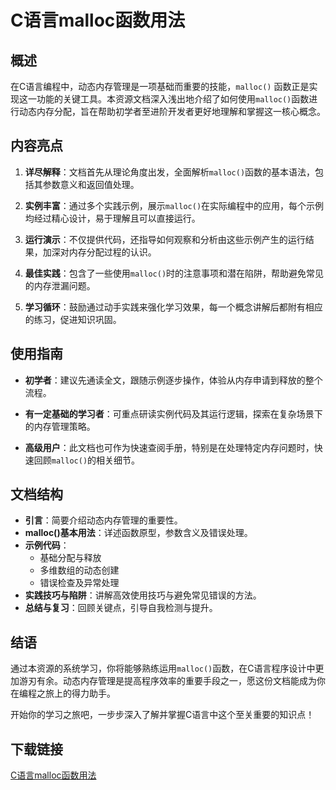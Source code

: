 # C语言malloc函数用法

## 概述

在C语言编程中，动态内存管理是一项基础而重要的技能，`malloc()` 函数正是实现这一功能的关键工具。本资源文档深入浅出地介绍了如何使用`malloc()`函数进行动态内存分配，旨在帮助初学者至进阶开发者更好地理解和掌握这一核心概念。

## 内容亮点

1. **详尽解释**：文档首先从理论角度出发，全面解析`malloc()`函数的基本语法，包括其参数意义和返回值处理。
   
2. **实例丰富**：通过多个实践示例，展示`malloc()`在实际编程中的应用，每个示例均经过精心设计，易于理解且可以直接运行。

3. **运行演示**：不仅提供代码，还指导如何观察和分析由这些示例产生的运行结果，加深对内存分配过程的认识。

4. **最佳实践**：包含了一些使用`malloc()`时的注意事项和潜在陷阱，帮助避免常见的内存泄漏问题。

5. **学习循环**：鼓励通过动手实践来强化学习效果，每一个概念讲解后都附有相应的练习，促进知识巩固。

## 使用指南

- **初学者**：建议先通读全文，跟随示例逐步操作，体验从内存申请到释放的整个流程。
  
- **有一定基础的学习者**：可重点研读实例代码及其运行逻辑，探索在复杂场景下的内存管理策略。

- **高级用户**：此文档也可作为快速查阅手册，特别是在处理特定内存问题时，快速回顾`malloc()`的相关细节。

## 文档结构

- **引言**：简要介绍动态内存管理的重要性。
- **malloc()基本用法**：详述函数原型，参数含义及错误处理。
- **示例代码**：
    - 基础分配与释放
    - 多维数组的动态创建
    - 错误检查及异常处理
- **实践技巧与陷阱**：讲解高效使用技巧与避免常见错误的方法。
- **总结与复习**：回顾关键点，引导自我检测与提升。

## 结语

通过本资源的系统学习，你将能够熟练运用`malloc()`函数，在C语言程序设计中更加游刃有余。动态内存管理是提高程序效率的重要手段之一，愿这份文档能成为你在编程之旅上的得力助手。

开始你的学习之旅吧，一步步深入了解并掌握C语言中这个至关重要的知识点！

## 下载链接

[C语言malloc函数用法](https://pan.quark.cn/s/c513a837342d)